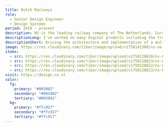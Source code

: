 ```yaml
---
title: Dutch Railways
role:
  - Senior Design Engineer
  - Design Systems
period: 2018 – present
description: NS is the leading railway company of The Netherlands. Currently, I'm driving the architecture and implementation of a multi-platform design system at scale.
descriptionLong: I've worked on many digital products including the travel planner, subscriptions and NS-Business Card. Now, I lead the architecture and implementation of a multi-platform design system. Driving strategy and mentoring teams for adoption.
descriptionShort: Driving the architecture and implementation of a multi-platform design system at scale.
image: https://res.cloudinary.com/tibor/image/upload/v1758142388/ns-oo_crv0ca.png
items:
  - src: https://res.cloudinary.com/tibor/image/upload/v1758128620/ns-01_mhyvhc.png
  - src: https://res.cloudinary.com/tibor/image/upload/v1758128623/ns-02_ifft7l.png
  - src: https://res.cloudinary.com/tibor/image/upload/v1758128622/ns-03_z8vm39.png
  - src: https://res.cloudinary.com/tibor/image/upload/v1758128623/ns-04_chychj.svg
visit: https://design.ns.nl
color:
  fg:
    primary: "#003082"
    secondary: "#003082"
    tertiary: "#003082"
  bg:
    primary: "#ffc917"
    secondary: "#ffc917"
    tertiary: "#ffc917"
---
```

